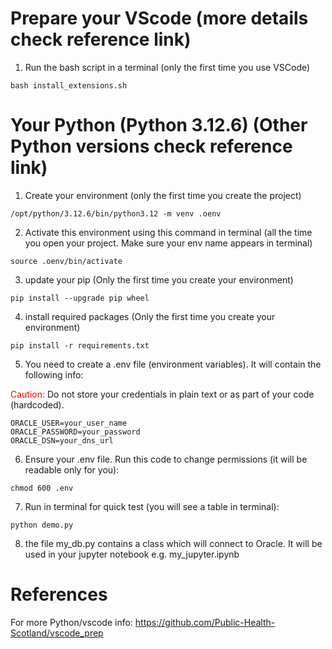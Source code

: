 # Prepare your VScode (more details check reference link)
1. Run the bash script in a terminal (only the first time you use VSCode)
```
bash install_extensions.sh
```
# Your Python (Python 3.12.6) (Other Python versions check reference link)
1. Create your environment (only the first time you create the project)
```
/opt/python/3.12.6/bin/python3.12 -m venv .oenv
```
2. Activate this environment using this command in terminal (all the time you open your project. Make sure your env name appears in terminal)
```
source .oenv/bin/activate
```
3. update your pip (Only the first time you create your environment)
```
pip install --upgrade pip wheel
```
4. install required packages (Only the first time you create your environment)
```
pip install -r requirements.txt
```
5. You need to create a .env file (environment variables). It will contain the following info:

<span style="color:red">Caution:</span> Do not store your credentials in plain text or as part of your code (hardcoded).

```
ORACLE_USER=your_user_name
ORACLE_PASSWORD=your_password
ORACLE_DSN=your_dns_url
```
6. Ensure your .env file. Run this code to change permissions (it will be readable only for you):
```
chmod 600 .env
```
7. Run in terminal for quick test (you will see a table in terminal):
```
python demo.py
```
8. the file my_db.py contains a class which will connect to Oracle. It will be used in your 
jupyter notebook e.g. my_jupyter.ipynb

# References

For more Python/vscode info: https://github.com/Public-Health-Scotland/vscode_prep
